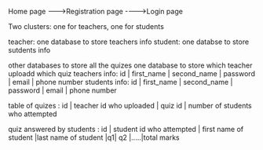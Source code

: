 Home page --->Registration page
          ---->Login page

Two clusters: one for teachers, one for students


teacher: one database to store teachers info
student: one databse to store sutdents info

other databases to store all the quizes
one database to store which teacher uploadd which quiz
teachers info: id | first_name | second_name | password | email | phone number
students info: id | first_name | second_name | password | email | phone number 

table of quizes : id | teacher id who uploaded | quiz id | number of students who attempted 

quiz answered by students : id | student id who attempted | first name of student |last name of student |q1| q2 |.....|total marks 


